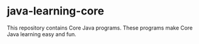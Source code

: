 # java-learning-core
This repository contains Core Java programs.
These programs make Core Java learning easy and fun.

